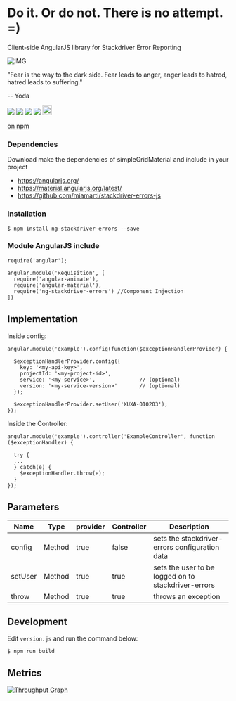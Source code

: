 # Do it. Or do not. There is no attempt. =)
Client-side AngularJS library for Stackdriver Error Reporting

![IMG](https://s.aficionados.com.br/imagens/yoda-starwars.jpg)

"Fear is the way to the dark side. Fear leads to anger, anger leads to hatred, hatred leads to suffering."

-- Yoda

<p>
  <a href="https://gitter.im/miamarti/ng.stackdriver-errors?utm_source=share-link&utm_medium=link&utm_campaign=share-link" target="_self"><img src="https://badges.gitter.im/Join%20Chat.svg"></a>
  <img src="https://img.shields.io/badge/version-1.0.0-blue.svg">
  <img src="https://img.shields.io/github/license/mashape/apistatus.svg">
  <a href="https://github.com/miamarti/ng.stackdriver-errors/tarball/master"><img src="https://img.shields.io/github/downloads/atom/atom/latest/total.svg"></a>
  <a href="http://waffle.io/miamarti/ng.stackdriver-errors"><img alt='Stories in Ready' src='https://badge.waffle.io/miamarti/ng.stackdriver-errors.svg?label=ready&title=Ready' height="21" /></a>
</p>

[on npm](https://www.npmjs.com/package/ng-stackdriver-errors)

### Dependencies
Download make the dependencies of simpleGridMaterial and include in your project
* https://angularjs.org/
* https://material.angularjs.org/latest/
* https://github.com/miamarti/stackdriver-errors-js

### Installation
```
$ npm install ng-stackdriver-errors --save
```

### Module AngularJS include
```
require('angular');

angular.module('Requisition', [
  require('angular-animate'),
  require('angular-material'),
  require('ng-stackdriver-errors') //Component Injection
])
```

## Implementation
Inside config:
```
angular.module('example').config(function($exceptionHandlerProvider) {

  $exceptionHandlerProvider.config({
    key: '<my-api-key>',
    projectId: '<my-project-id>',
    service: '<my-service>',              // (optional)
    version: '<my-service-version>'       // (optional)
  });

  $exceptionHandlerProvider.setUser('XUXA-010203');
});
```

Inside the Controller:
```
angular.module('example').controller('ExampleController', function ($exceptionHandler) {

  try {
  ...
  } catch(e) {
    $exceptionHandler.throw(e);
  }
});
```

## Parameters

| Name          | Type          | provider  | Controller | Description                                                  |
| ------------- | ------------- | --------- | ---------- | ------------------------------------------------------------ |
| config        | Method        | true      | false      | sets the stackdriver-errors configuration data               |
| setUser       | Method        | true      | true       | sets the user to be logged on to stackdriver-errors          |
| throw         | Method        | true      | true       | throws an exception                                          |


## Development
Edit `version.js` and run the command below:

```
$ npm run build
```

## Metrics

[![Throughput Graph](https://graphs.waffle.io/miamarti/ng.stackdriver-errors/throughput.svg)](https://waffle.io/miamarti/ng.stackdriver-errors/metrics/throughput)
